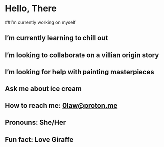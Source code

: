  # Hello, There 
 ##I’m currently working on myself
 ## I’m currently learning to chill out
 ## I’m looking to collaborate on a villian origin story
 ## I’m looking for help with painting masterpieces
 ## Ask me about ice cream
 ## How to reach me: 0law@proton.me
 ## Pronouns: She/Her
 ## Fun fact: Love Giraffe

